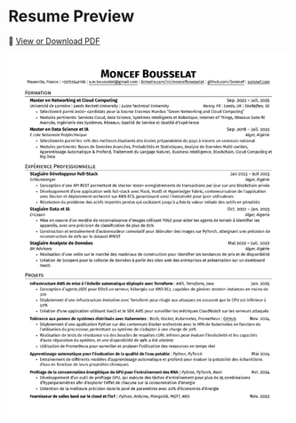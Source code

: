 # Resume Preview

📄 [View or Download PDF](./french-full.pdf)

![Resume Preview](./french-full_preview.png)


